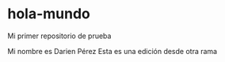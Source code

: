 # hola-mundo
Mi primer repositorio de prueba

Mi nombre es Darien Pérez
Esta es una edición desde otra rama
